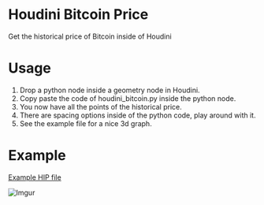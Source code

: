 # Houdini Bitcoin Price
Get the historical price of Bitcoin inside of Houdini

# Usage
1. Drop a python node inside a geometry node in Houdini. 
2. Copy paste the code of houdini_bitcoin.py inside the python node.
3. You now have all the points of the historical price.
4. There are spacing options inside of the python code, play around with it.
5. See the example file for a nice 3d graph.

# Example
[Example HIP file](https://stack.thebatchman.nl/s/pZSTrHj6cyVASbH)

![Imgur](http://i.imgur.com/qSDPtAY.png)
